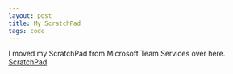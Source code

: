 ```yaml
---
layout: post
title: My ScratchPad
tags: code
---
```


I moved my ScratchPad from Microsoft Team Services over here.  
[ScratchPad](https://github.com/BigHoss/ScratchPad)
